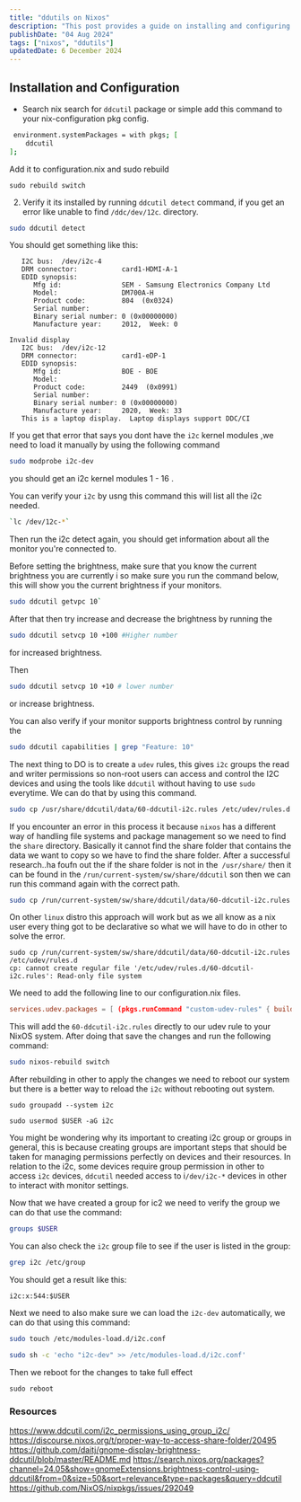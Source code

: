 ```yaml
---
title: "ddutils on Nixos"
description: "This post provides a guide on installing and configuring ddcutil on NixOS"
publishDate: "04 Aug 2024"
tags: ["nixos", "ddutils"]
updatedDate: 6 December 2024
---
```

## Installation and Configuration
- Search nix search for `ddcutil` package or simple add this command to your nix-configuration pkg config.
```bash
 environment.systemPackages = with pkgs; [
	ddcutil
];
```
Add it to configuration.nix and sudo rebuild
```
sudo rebuild switch
```
2. Verify it its installed by running `ddcutil detect` command, if you get an error like unable to find `/ddc/dev/12c`. directory.
```bash
sudo ddcutil detect
```

You should get something like this:
```
   I2C bus:  /dev/i2c-4
   DRM connector:           card1-HDMI-A-1
   EDID synopsis:
      Mfg id:               SEM - Samsung Electronics Company Ltd
      Model:                DM700A-H
      Product code:         804  (0x0324)
      Serial number:
      Binary serial number: 0 (0x00000000)
      Manufacture year:     2012,  Week: 0

Invalid display
   I2C bus:  /dev/i2c-12
   DRM connector:           card1-eDP-1
   EDID synopsis:
      Mfg id:               BOE - BOE
      Model:
      Product code:         2449  (0x0991)
      Serial number:
      Binary serial number: 0 (0x00000000)
      Manufacture year:     2020,  Week: 33
   This is a laptop display.  Laptop displays support DDC/CI
```

If you get that error that says you dont have the `i2c` kernel modules ,we need to load it manually by using the following command
```bash
sudo modprobe i2c-dev
```
you should get an i2c kernel modules 1 - 16 .

You can verify your `i2c` by usng this command this will list all the i2c needed.
```bash
`lc /dev/12c-*`
```
Then run the i2c detect again, you should get information about all the monitor you're connected to.

Before setting the brightness, make sure that you know the current brightness you are currently i so make sure you run the command below,  this will show you the current brightness if your monitors.
```bash
sudo ddcutil getvpc 10`
```
After that then try increase and decrease the brightness by running the
```bash
sudo ddcutil setvcp 10 +100 #Higher number
```
for increased brightness.

Then
```bash
sudo ddcutil setvcp 10 +10 # lower number
```
or increase brightness.

 You can also verify if your monitor supports brightness control by running the
 ```bash
 sudo ddcutil capabilities | grep "Feature: 10"
```

The next thing to DO is to create a `udev` rules, this gives `i2c` groups the read and writer permissions so non-root users can access and control the I2C devices and using the tools like `ddcutil` without having to use `sudo` everytime. We can do that by using this command.
```sh
sudo cp /usr/share/ddcutil/data/60-ddcutil-i2c.rules /etc/udev/rules.d

```
If you encounter an error in this process it because `nixos` has a different way of handling file systems and package management so we need to find the `share` directory. Basically it cannot find the share folder that contains the data we want to copy so we have to find the share folder. After a successful research..ha foufn out the if the share folder is not in the` /usr/share/` then it can be found in the `/run/current-system/sw/share/ddcutil` son then we can run this command again with the correct path.
```sh
sudo cp /run/current-system/sw/share/ddcutil/data/60-ddcutil-i2c.rules /etc/udev/rules.d
```
On other `linux` distro this approach will work but as we all know as a nix user every thing got to be declarative so what we will have to do in other to solve the error.
```
sudo cp /run/current-system/sw/share/ddcutil/data/60-ddcutil-i2c.rules /etc/udev/rules.d
cp: cannot create regular file '/etc/udev/rules.d/60-ddcutil-i2c.rules': Read-only file system
```
We need to add the following line to our configuration.nix files.
```conf
services.udev.packages = [ (pkgs.runCommand "custom-udev-rules" { buildInputs = [ pkgs.coreutils ]; } '' mkdir -p $out/lib/udev/rules.d cp ${pkgs.ddcutil}/share/ddcutil/data/60-ddcutil-i2c.rules $out/lib/udev/rules.d/ '') ];
```
This will add the `60-ddcutil-i2c.rules` directly to our udev rule to your NixOS system.
After doing that save the changes and run the following command:
```sh
sudo nixos-rebuild switch
```
After rebuilding in other to apply the changes we need to reboot our system but there is a better way to reload the `i2c` without rebooting out system.
```
sudo groupadd --system i2c

sudo usermod $USER -aG i2c
```
You might be wondering why its important to creating i2c group or groups in general, this is because creating groups are important steps that should be taken for managing permissions perfectly on devices and their resources. In relation to the i2c, some devices require group permission in other to access `i2c` devices, `ddcutil`
needed access to i`/dev/i2c-*` devices in other to interact with monitor settings.

Now that we have created a group for ic2 we need to verify the group we can do that use the command:
```bash
groups $USER
```
You can also check the `i2c` group file to see if the user is listed in the group:
```bash
grep i2c /etc/group
```
You should get a result like this:
```
i2c:x:544:$USER
```
Next we need to also make sure we can load the `i2c-dev` automatically, we can do that using this command:
```bash
sudo touch /etc/modules-load.d/i2c.conf
```

```bash
sudo sh -c 'echo "i2c-dev" >> /etc/modules-load.d/i2c.conf'
```
Then we reboot for the changes to take full effect
```
sudo reboot
```

### Resources
https://www.ddcutil.com/i2c_permissions_using_group_i2c/
https://discourse.nixos.org/t/proper-way-to-access-share-folder/20495
https://github.com/daitj/gnome-display-brightness-ddcutil/blob/master/README.md
https://search.nixos.org/packages?channel=24.05&show=gnomeExtensions.brightness-control-using-ddcutil&from=0&size=50&sort=relevance&type=packages&query=ddcutil
https://github.com/NixOS/nixpkgs/issues/292049
